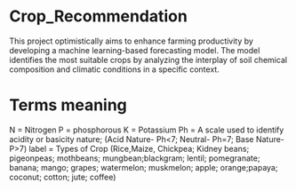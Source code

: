 # Crop_Recommendation
This project optimistically aims to enhance farming productivity by developing a machine learning-based forecasting model. The model identifies the most suitable crops by analyzing the interplay of soil chemical composition and climatic conditions in a specific context.

# Terms meaning
N = Nitrogen
P = phosphorous
K = Potassium
Ph = A scale used to identify acidity or basicity nature; (Acid Nature- Ph<7; Neutral- Ph=7; Base Nature-P>7)
label = Types of Crop (Rice,Maize, Chickpea; Kidney beans; pigeonpeas; mothbeans; mungbean;blackgram; lentil; pomegranate; banana; mango; grapes; watermelon; muskmelon; apple; orange;papaya; coconut; cotton; jute; coffee)


